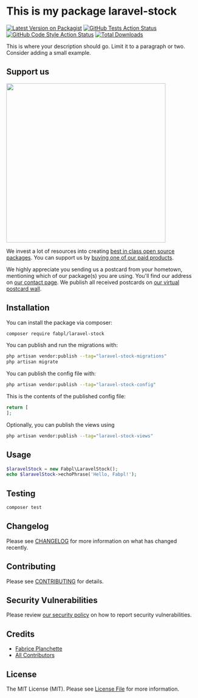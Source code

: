 # This is my package laravel-stock

[![Latest Version on Packagist](https://img.shields.io/packagist/v/fabpl/laravel-stock.svg?style=flat-square)](https://packagist.org/packages/fabpl/laravel-stock)
[![GitHub Tests Action Status](https://img.shields.io/github/workflow/status/fabpl/laravel-stock/run-tests?label=tests)](https://github.com/fabpl/laravel-stock/actions?query=workflow%3Arun-tests+branch%3Amain)
[![GitHub Code Style Action Status](https://img.shields.io/github/workflow/status/fabpl/laravel-stock/Fix%20PHP%20code%20style%20issues?label=code%20style)](https://github.com/fabpl/laravel-stock/actions?query=workflow%3A"Fix+PHP+code+style+issues"+branch%3Amain)
[![Total Downloads](https://img.shields.io/packagist/dt/fabpl/laravel-stock.svg?style=flat-square)](https://packagist.org/packages/fabpl/laravel-stock)

This is where your description should go. Limit it to a paragraph or two. Consider adding a small example.

## Support us

[<img src="https://github-ads.s3.eu-central-1.amazonaws.com/laravel-stock.jpg?t=1" width="419px" />](https://spatie.be/github-ad-click/laravel-stock)

We invest a lot of resources into creating [best in class open source packages](https://spatie.be/open-source). You can support us by [buying one of our paid products](https://spatie.be/open-source/support-us).

We highly appreciate you sending us a postcard from your hometown, mentioning which of our package(s) you are using. You'll find our address on [our contact page](https://spatie.be/about-us). We publish all received postcards on [our virtual postcard wall](https://spatie.be/open-source/postcards).

## Installation

You can install the package via composer:

```bash
composer require fabpl/laravel-stock
```

You can publish and run the migrations with:

```bash
php artisan vendor:publish --tag="laravel-stock-migrations"
php artisan migrate
```

You can publish the config file with:

```bash
php artisan vendor:publish --tag="laravel-stock-config"
```

This is the contents of the published config file:

```php
return [
];
```

Optionally, you can publish the views using

```bash
php artisan vendor:publish --tag="laravel-stock-views"
```

## Usage

```php
$laravelStock = new Fabpl\LaravelStock();
echo $laravelStock->echoPhrase('Hello, Fabpl!');
```

## Testing

```bash
composer test
```

## Changelog

Please see [CHANGELOG](CHANGELOG.md) for more information on what has changed recently.

## Contributing

Please see [CONTRIBUTING](CONTRIBUTING.md) for details.

## Security Vulnerabilities

Please review [our security policy](../../security/policy) on how to report security vulnerabilities.

## Credits

- [Fabrice Planchette](https://github.com/fabpl)
- [All Contributors](../../contributors)

## License

The MIT License (MIT). Please see [License File](LICENSE.md) for more information.
